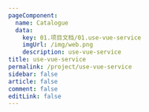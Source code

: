 ```yaml
---
pageComponent: 
  name: Catalogue
  data: 
    key: 01.项目文档/01.use-vue-service
    imgUrl: /img/web.png
    description: use-vue-service
title: use-vue-service
permalink: /project/use-vue-service
sidebar: false
article: false
comment: false
editLink: false
---
```

